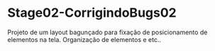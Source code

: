 # Stage02-CorrigindoBugs02

Projeto de um layout bagunçado para fixação de posicionamento de elementos na tela. Organização de elementos e etc..
